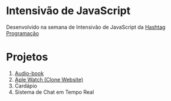 # Intensivão de JavaScript
Desenvolvido na semana de Intensivão de JavaScript da [Hashtag Programação](https://www.youtube.com/@HashtagProgramacao)

# Projetos
1. [Audio-book](https://github.com/satoosan/Intensivao-JavaScript/tree/main/Aula%2001)
2. [Aple Watch (Clone Website)](https://github.com/satoosan/Intensivao-JavaScript/tree/main/Aula%2002)
3. Cardápio
4. Sistema de Chat em Tempo Real
